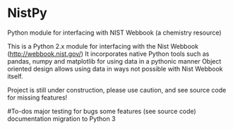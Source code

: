 # NistPy
Python module for interfacing with NIST Webbook (a chemistry resource)

This is a Python 2.x module for interfacing with the Nist Webbook (http://webbook.nist.gov/)
It incorporates native Python tools such as pandas, numpy and matplotlib for using data in a pythonic manner
Object oriented design allows using data in ways not possible with Nist Webbook itself.

Project is still under construction, please use caution, and see source code for missing features!

#To-dos
    major testing for bugs
		some features (see source code)
		documentation
		migration to Python 3
